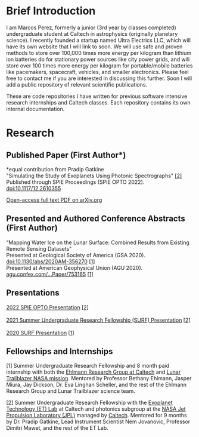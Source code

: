 <h1>Brief Introduction</h1>
I am Marcos Perez, formerly a junior (3rd year by classes completed) undergraduate student at Caltech in astrophysics (originally planetary science). I recently founded a startup named Ultra Electrics LLC, which will have its own website that I will link to soon. We will use safe and proven methods to store over 100,000 times more energy per kilogram than lithium ion batteries do for stationary power sources like city power grids, and will store over 100 times more energy per kilogram for portable/mobile batteries like pacemakers, spacecraft, vehicles, and smaller electronics. Please feel free to contact me if you are interested in discussing this further. Soon I will add a public repository of relevant scientific publications.


These are code repositories I have written for previous software intensive research internships and Caltech classes. Each repository contains its own internal documentation. 
<h1>Research</h1>
<h2>Published Paper (First Author*)</h2>
*equal contribution from Pradip Gatkine<br />
"Simulating the Study of Exoplanets Using Photonic Spectrographs" <a href="#ETLab">[2]</a><br />
Published through SPIE Proceedings (SPIE OPTO 2022). <a href="https://doi.org/10.1117/12.2610355">doi:10.1117/12.2610355</a>

<a href="https://arxiv.org/pdf/2203.10153"> Open-access full text PDF on arXiv.org </a>
<br />

<h2>Presented and Authored Conference Abstracts (First Author)</h2>
“Mapping Water Ice on the Lunar Surface: Combined Results from Existing Remote Sensing Datasets”<br />
Presented at Geological Society of America (GSA 2020).  <a href="https://doi.org/10.1130/abs/2020AM-356270">doi:10.1130/abs/2020AM-356270</a> <a href="#LTB">[1]</a>
<br />
Presented at American Geophysical Union (AGU 2020). <a href="https://agu.confex.com/agu/fm20/meetingapp.cgi/Paper/753165">agu.confex.com/...Paper/753165</a>
<a href="#LTB">[1]</a>
<br />
<h2>Presentations</h2>
<a href="https://youtu.be/H1FaIvMEXAc">2022 SPIE OPTO Presentation</a> <a href="#ETLab">[2]</a>
<br />
<br />
<a href="https://youtu.be/2iYAzXPsEuw">2021 Summer Undergraduate Research Fellowship (SURF) Presentation</a> <a href="#ETLab">[2]</a>
<br />
<br />
<a href="https://youtu.be/d9Lb9w0g7jg">2020 SURF Presentation</a> <a href="#LTB">[1]</a>
<h2>Fellowships and Internships</h2>
<p id="LTB">[1]
Summer Undergraduate Research Fellowship and 8 month paid internship with both the <a href="http://www.ehlmann.caltech.edu/">Ehlmann Research Group at Caltech</a>
 and <a href="https://trailblazer.caltech.edu/">Lunar Trailblazer NASA mission</a>. Mentored by Professor Bethany Ehlmann, Jasper Miura, Jay Dickson, Dr. Eva Linghan Scheller, and the rest of the Ehlmann Research Group and Lunar Trailblazer science team.
</p>
<p id="ETLab">[2]
Summer Undergraduate Research Fellowship with the <a href="https://etlab.caltech.edu/">Exoplanet Technology (ET) Lab</a> at Caltech and photonics subgroup at the <a href="https://jpl.nasa.gov">NASA Jet Propulsion Laboratory (JPL)</a> managed by <a href="https://caltech.edu/">Caltech</a>. Mentored for 9 months by Dr. Pradip Gatkine, 
Lead Instrument Scientist Nem Jovanovic, Professor Dimitri Mawet, and the rest of the ET Lab. 
</p>
<!---
MarcosP7635/MarcosP7635 is a ✨ special ✨ repository because its `README.md` (this file) appears on your GitHub profile.
You can click the Preview link to take a look at your changes.
--->
